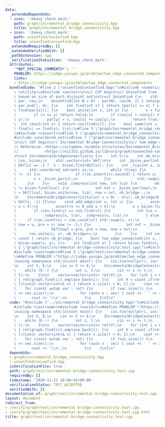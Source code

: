 ```yaml
---
data:
  _extendedDependsOn:
  - icon: ':heavy_check_mark:'
    path: graph/incremental_bridge_connectivity.hpp
    title: graph/incremental_bridge_connectivity.hpp
  - icon: ':heavy_check_mark:'
    path: unionfind/unionfind.hpp
    title: unionfind/unionfind.hpp
  _extendedRequiredBy: []
  _extendedVerifiedWith: []
  _pathExtension: cpp
  _verificationStatusIcon: ':heavy_check_mark:'
  attributes:
    '*NOT_SPECIAL_COMMENTS*': ''
    PROBLEM: https://judge.yosupo.jp/problem/two_edge_connected_components
    links:
    - https://judge.yosupo.jp/problem/two_edge_connected_components
  bundledCode: "#line 2 \"unionfind/unionfind.hpp\"\n#include <numeric>\n#include\
    \ <utility>\n#include <vector>\n\n// CUT begin\n// UnionFind Tree (0-indexed),\
    \ based on size of each disjoint set\nstruct UnionFind {\n    std::vector<int>\
    \ par, cou;\n    UnionFind(int N = 0) : par(N), cou(N, 1) { iota(par.begin(),\
    \ par.end(), 0); }\n    int find(int x) { return (par[x] == x) ? x : (par[x] =\
    \ find(par[x])); }\n    bool unite(int x, int y) {\n        x = find(x), y = find(y);\n\
    \        if (x == y) return false;\n        if (cou[x] < cou[y]) std::swap(x,\
    \ y);\n        par[y] = x, cou[x] += cou[y];\n        return true;\n    }\n  \
    \  int count(int x) { return cou[find(x)]; }\n    bool same(int x, int y) { return\
    \ find(x) == find(y); }\n};\n#line 3 \"graph/incremental_bridge_connectivity.hpp\"\
    \n#include <cassert>\n#line 5 \"graph/incremental_bridge_connectivity.hpp\"\n\
    #include <unordered_set>\n#line 7 \"graph/incremental_bridge_connectivity.hpp\"\
    \n\n// CUT begin\n// Incremental Bridge-Connectivity\n// two-edge-connected components\n\
    // Reference: <https://scrapbox.io/data-structures/Incremental_Bridge-Connectivity>\n\
    //            <https://ei1333.github.io/library/graph/connected-components/incremental-bridge-connectivity.cpp>\n\
    struct IncrementalBridgeConnectivity {\n    int V;\n    int nb_bridge;\n    UnionFind\
    \ con, bicon;\n    std::vector<int> bbf;\n\n    int _bicon_par(int x) { return\
    \ bbf[x] == -1 ? -1 : bicon.find(bbf[x]); }\n    int _lca(int x, int y) {\n  \
    \      std::unordered_set<int> us;\n        while (true) {\n            if (x\
    \ != -1) {\n                if (!us.insert(x).second) { return x; }\n        \
    \        x = _bicon_par(x);\n            }\n            std::swap(x, y);\n   \
    \     }\n    }\n    void _compress(int now, int lca) {\n        while (bicon.find(now)\
    \ != bicon.find(lca)) {\n            int nxt = _bicon_par(now);\n            bbf[now]\
    \ = bbf[lca], bicon.unite(now, lca), now = nxt, nb_bridge--;\n        }\n    }\n\
    \n    IncrementalBridgeConnectivity(int v = 0) : V(v), nb_bridge(0), con(v), bicon(v),\
    \ bbf(v, -1) {}\n\n    void add_edge(int u, int v) {\n        assert(u >= 0 and\
    \ u < V);\n        assert(v >= 0 and v < V);\n        u = bicon.find(u), v = bicon.find(v);\n\
    \        if (con.find(u) == con.find(v)) {\n            int lca = _lca(u, v);\n\
    \            _compress(u, lca), _compress(v, lca);\n        } else {\n       \
    \     if (con.count(u) > con.count(v)) std::swap(u, v);\n            for (int\
    \ now = u, pre = v; now != -1;) {\n                int nxt = _bicon_par(now);\n\
    \                bbf[now] = pre, pre = now, now = nxt;\n            }\n      \
    \      con.unite(u, v), nb_bridge++;\n        }\n    }\n    int count_bridge()\
    \ const { return nb_bridge; }\n    bool two_edge_connected(int x, int y) { return\
    \ bicon.same(x, y); }\n    int find(int x) { return bicon.find(x); }\n};\n#line\
    \ 2 \"graph/test/incremental-bridge-connectivity.test.cpp\"\n#include <algorithm>\n\
    #include <iostream>\n#line 5 \"graph/test/incremental-bridge-connectivity.test.cpp\"\
    \n#define PROBLEM \"https://judge.yosupo.jp/problem/two_edge_connected_components\"\
    \nusing namespace std;\n\nint main() {\n    cin.tie(nullptr), ios::sync_with_stdio(false);\n\
    \n    int V, E;\n    cin >> V >> E;\n    IncrementalBridgeConnectivity graph(V);\n\
    \    while (E--) {\n        int s, t;\n        cin >> s >> t;\n        graph.add_edge(s,\
    \ t);\n    }\n\n    vector<vector<int>> ret(V);\n    for (int i = 0; i < V; i++)\
    \ { ret[graph.find(i)].emplace_back(i); }\n    int K = count_if(ret.begin(), ret.end(),\
    \ [](const vector<int>& v) { return v.size() > 0; });\n    cout << K << '\\n';\n\
    \    for (const auto& vec : ret) {\n        if (vec.size()) {\n            cout\
    \ << vec.size();\n            for (auto x : vec) { cout << ' ' << x; }\n     \
    \       cout << '\\n';\n        }\n    }\n}\n"
  code: "#include \"../incremental_bridge_connectivity.hpp\"\n#include <algorithm>\n\
    #include <iostream>\n#include <vector>\n#define PROBLEM \"https://judge.yosupo.jp/problem/two_edge_connected_components\"\
    \nusing namespace std;\n\nint main() {\n    cin.tie(nullptr), ios::sync_with_stdio(false);\n\
    \n    int V, E;\n    cin >> V >> E;\n    IncrementalBridgeConnectivity graph(V);\n\
    \    while (E--) {\n        int s, t;\n        cin >> s >> t;\n        graph.add_edge(s,\
    \ t);\n    }\n\n    vector<vector<int>> ret(V);\n    for (int i = 0; i < V; i++)\
    \ { ret[graph.find(i)].emplace_back(i); }\n    int K = count_if(ret.begin(), ret.end(),\
    \ [](const vector<int>& v) { return v.size() > 0; });\n    cout << K << '\\n';\n\
    \    for (const auto& vec : ret) {\n        if (vec.size()) {\n            cout\
    \ << vec.size();\n            for (auto x : vec) { cout << ' ' << x; }\n     \
    \       cout << '\\n';\n        }\n    }\n}\n"
  dependsOn:
  - graph/incremental_bridge_connectivity.hpp
  - unionfind/unionfind.hpp
  isVerificationFile: true
  path: graph/test/incremental-bridge-connectivity.test.cpp
  requiredBy: []
  timestamp: '2020-11-21 18:08:42+09:00'
  verificationStatus: TEST_ACCEPTED
  verifiedWith: []
documentation_of: graph/test/incremental-bridge-connectivity.test.cpp
layout: document
redirect_from:
- /verify/graph/test/incremental-bridge-connectivity.test.cpp
- /verify/graph/test/incremental-bridge-connectivity.test.cpp.html
title: graph/test/incremental-bridge-connectivity.test.cpp
---
```

